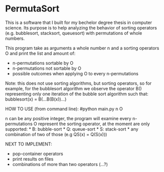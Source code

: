 # PermutaSort
This is a software that I built for my bechelor degree thesis in computer science.
Its purpose is to help analyzing the behavior of sorting operators 
  (e.g. bubblesort, stacksort, queuesort) with permutations of whole numbers.

This program take as arguments a whole number n and a sorting operators O and print 
the list and amount of:
  * n-permutations sortable by O
  * n-permutations not sortable by O
  * possible outcomes when applying O to every n-permutations

Note: this does not use sorting algorithms, but sorting operators, so for example,
  for the bubblesort algorithm we observe the operator B() representing only one
  iteration of the bubble sort algorithm such that:
  bubblesort(x) = B(...B(B(x))...)

HOW TO USE (from command line):
  #python main.py n O

  n can be any positive integer, the program will examine every n-permutations
  O represent the sorting operator, at the moment are only supported:
      * B: bubble-sort
      * Q: queue-sort
      * S: stack-sort
      * any combination of two of those (e.g QS(x) = Q(S(x)))

NEXT TO IMPLEMENT:
  * pop-container operators
  * print results on files 
  * combinations of more than two operators (...?)
  
